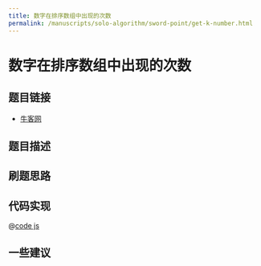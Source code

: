 ```yaml
---
title: 数字在排序数组中出现的次数
permalink: /manuscripts/solo-algorithm/sword-point/get-k-number.html
---
```


# 数字在排序数组中出现的次数

## 题目链接

- [牛客网]()

## 题目描述

## 刷题思路

## 代码实现

@[code js](@algorithm/sword-point/二分查找/getNumberOfK.js)

## 一些建议
